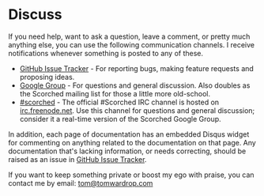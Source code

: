 Discuss
=======

If you need help, want to ask a question, leave a comment, or pretty much anything else, you can use the following communication channels. I receive notifications whenever something is posted to any of these.

* [GitHub Issue Tracker](http://github.com/wardrop/Scorched/issues) - For reporting bugs, making feature requests and proposing ideas.
* [Google Group](https://groups.google.com/d/forum/scorched) - For questions and general discussion. Also doubles as the Scorched mailing list for those a little more old-school.
* [#scorched](irc://irc.freenode.net/scorched) - The official #Scorched IRC channel is hosted on [irc.freenode.net](http://freenode.net). Use this channel for questions and general discussion; consider it a real-time version of the Scorched Google Group.

In addition, each page of documentation has an embedded Disqus widget for commenting on anything related to the documentation on that page. Any documentation that's lacking information, or needs correcting, should be raised as an issue in [GitHub Issue Tracker](http://github.com/wardrop/Scorched/issues).

If you want to keep something private or boost my ego with praise, you can contact me by email: <a href="mailto:tom@tomwardrop.com">tom@tomwardrop.com</a>